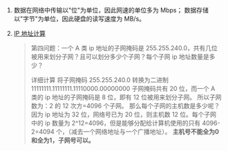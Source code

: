 1. 数据在网络中传输以"位"为单位，因此网速的单位多为 Mbps；
   数据存储以"字节"为单位，因此硬盘的读写速度为 MB/s。

2. [IP 地址计算](https://zhuanlan.zhihu.com/p/412270503)
   > 第四问题：一个 A 类 ip 地址的子网掩码是 255.255.240.0，共有几位被用来划分子网？且可以划分多少个子网？每个子网 ip 地址数量是多少？
   >
   > 详细计算
   > 将子网掩码 255.255.240.0 转换为二进制
   > 11111111.11111111.11110000.00000000
   > 子网掩码共有 20 位，而一个 A 类的 ip 地址的子网掩码是 8 位，即有 12 位被用来划分子网。
   > 所以子网数为：2 的 12 次方=4096 个子网。
   > 那么每个子网的主机数是多少呢？
   > 因为 ip 地址为 32 位，网络号已为 20 位，则主机数 12 位。每个子网中的 ip 数量为 2^12=4096，但是能够分配给计算机使用的只有 4096-2=4094 个，（减去一个网络地址与一个广播地址）。
   > **主机号不能全为0和全为1，子网号可以。**
